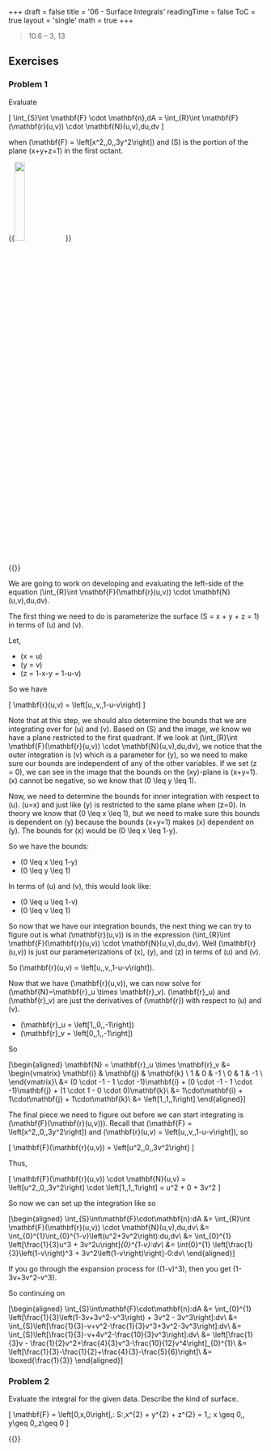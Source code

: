 +++
draft = false
title = '06 - Surface Integrals'
readingTime = false
ToC = true
layout = 'single'
math = true
+++

> 10.6 – 3, 13

## Exercises

### Problem 1

Evaluate

\[
  \int_{S}\int \mathbf{F} \cdot \mathbf{n}\,dA = \int_{R}\int \mathbf{F}(\mathbf{r}(u,v)) \cdot \mathbf{N}(u,v)\,du\,dv
\]

when \(\mathbf{F} = \left[x^2,\,0,\,3y^2\right]\) and \(S\) is the portion of the plane \(x+y+z=1\) in the first octant.

{{<image src="./problem1.png" width="20%" height="20%">}}

{{<divider>}}

We are going to work on developing and evaluating the left-side of the equation \(\int_{R}\int \mathbf{F}(\mathbf{r}(u,v)) \cdot \mathbf{N}(u,v)\,du\,dv\).

The first thing we need to do is parameterize the surface \(S = x + y + z = 1\) in terms of \(u\) and \(v\).

Let,

- \(x = u\)
- \(y = v\)
- \(z = 1-x-y = 1-u-v\)

So we have

\[
  \mathbf{r}(u,v) = \left[u,\,v,\,1-u-v\right]
\]

Note that at this step, we should also determine the bounds that we are integrating over for \(u\) and \(v\). Based on \(S\) and the image, we know we have a plane restricted to the first quadrant. If we look at \(\int_{R}\int \mathbf{F}(\mathbf{r}(u,v)) \cdot \mathbf{N}(u,v)\,du\,dv\), we notice that the outer integration is \(v\) which is a parameter for \(y\), so we need to make sure our bounds are independent of any of the other variables. If we set \(z = 0\), we can see in the image that the bounds on the \(xy\)-plane is \(x+y=1\). \(x\) cannot be negative, so we know that \(0 \leq y \leq 1\).

Now, we need to determine the bounds for inner integration with respect to \(u\). \(u=x\) and just like \(y\) is restricted to the same plane when \(z=0\). In theory we know that \(0 \leq x \leq 1\), but we need to make sure this bounds is dependent on \(y\) because the bounds \(x+y=1\) makes \(x\) dependent on \(y\). The bounds for \(x\) would be \(0 \leq x \leq 1-y\).

So we have the bounds:
- \(0 \leq x \leq 1-y\)
- \(0 \leq y \leq 1\)

In terms of \(u\) and \(v\), this would look like:
- \(0 \leq u \leq 1-v\)
- \(0 \leq v \leq 1\)

So now that we have our integration bounds, the next thing we can try to figure out is what \(\mathbf{r}(u,v)\) is in the expression \(\int_{R}\int \mathbf{F}(\mathbf{r}(u,v)) \cdot \mathbf{N}(u,v)\,du\,dv\). Well \(\mathbf{r}(u,v)\) is just our parameterizations of \(x\), \(y\), and \(z\) in terms of \(u\) and \(v\).

So \(\mathbf{r}(u,v) = \left[u,\,v,\,1-u-v\right]\).

Now that we have \(\mathbf{r}(u,v)\), we can now solve for \(\mathbf{N}=\mathbf{r}_u \times \mathbf{r}_v\). \(\mathbf{r}_u\) and \(\mathbf{r}_v\) are just the derivatives of \(\mathbf{r}\) with respect to \(u\) and \(v\).

- \(\mathbf{r}_u = \left[1,\,0,\,-1\right]\)
- \(\mathbf{r}_v = \left[0,\,1,\,-1\right]\)

So

\[\begin{aligned}
  \mathbf{N} = \mathbf{r}_u \times \mathbf{r}_v &= \begin{vmatrix}
    \mathbf{i} & \mathbf{j} & \mathbf{k} \\
    1 & 0 & -1 \\
    0 & 1 & -1 \\
  \end{vmatrix}\\
  &= (0 \cdot -1 - 1 \cdot -1)\mathbf{i} + (0 \cdot -1 - 1 \cdot -1)\mathbf{j} + (1 \cdot 1 - 0 \cdot 0)\mathbf{k}\\
  &= 1\cdot\mathbf{i} + 1\cdot\mathbf{j} + 1\cdot\mathbf{k}\\
  &= \left[1,\,1,\,1\right]
\end{aligned}\]

The final piece we need to figure out before we can start integrating is \(\mathbf{F}(\mathbf{r}(u,v))\). Recall that \(\mathbf{F} = \left[x^2,\,0,\,3y^2\right]\) and \(\mathbf{r}(u,v) = \left[u,\,v,\,1-u-v\right]\), so 

\[
  \mathbf{F}(\mathbf{r}(u,v)) = \left[u^2,\,0,\,3v^2\right]
\]

Thus,

\[
  \mathbf{F}(\mathbf{r}(u,v)) \cdot \mathbf{N}(u,v) = \left[u^2,\,0,\,3v^2\right] \cdot \left[1,\,1,\,1\right] = u^2 + 0 + 3v^2
\]

So now we can set up the integration like so

\[\begin{aligned}
  \int_{S}\int\mathbf{F}\cdot\mathbf{n}\:dA &= \int_{R}\int \mathbf{F}(\mathbf{r}(u,v)) \cdot \mathbf{N}(u,v)\,du\,dv\\
  &= \int_{0}^{1}\int_{0}^{1-v}\left(u^2+3v^2\right)\:du\,dv\\
  &= \int_{0}^{1} \left[\frac{1}{3}u^3 + 3v^2u\right]_{0}^{1-v}\:dv\\
  &= \int_{0}^{1} \left[\frac{1}{3}\left(1-v\right)^3 + 3v^2\left(1-v\right)\right]-0\:dv\\
\end{aligned}\]

If you go through the expansion process for \((1-v)^3\), then you get \(1-3v+3v^2-v^3\).

So continuing on

\[\begin{aligned}
  \int_{S}\int\mathbf{F}\cdot\mathbf{n}\:dA &= \int_{0}^{1} \left[\frac{1}{3}\left(1-3v+3v^2-v^3\right) + 3v^2 - 3v^3\right]\:dv\\
  &= \int_{S}\left[\frac{1}{3}-v+v^2-\frac{1}{3}v^3+3v^2-3v^3\right]\:dv\\
  &= \int_{S}\left[\frac{1}{3}-v+4v^2-\frac{10}{3}v^3\right]\:dv\\
  &= \left[\frac{1}{3}v - \frac{1}{2}v^2+\frac{4}{3}v^3-\frac{10}{12}v^4\right]_{0}^{1}\\
  &= \left[\frac{1}{3}-\frac{1}{2}+\frac{4}{3}-\frac{5}{6}\right]\\
  &= \boxed{\frac{1}{3}}
\end{aligned}\]

### Problem 2

Evaluate the integral for the given data. Describe the kind of surface.

\[
  \mathbf{F} = \left[0,x,0\right],\: S:\,x^{2} + y^{2} + z^{2} = 1,\; x \geq 0,\, y\geq 0,\,z\geq 0
\]

{{<divider>}}


